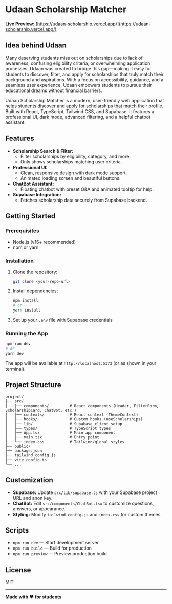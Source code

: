 

# Udaan Scholarship Matcher

**Live Preview:** [https://udaan-scholarship.vercel.app/](https://udaan-scholarship.vercel.app/)

## Idea behind Udaan

Many deserving students miss out on scholarships due to lack of awareness, confusing eligibility criteria, or overwhelming application processes. Udaan was created to bridge this gap—making it easy for students to discover, filter, and apply for scholarships that truly match their background and aspirations. With a focus on accessibility, guidance, and a seamless user experience, Udaan empowers students to pursue their educational dreams without financial barriers.

Udaan Scholarship Matcher is a modern, user-friendly web application that helps students discover and apply for scholarships that match their profile. Built with React, TypeScript, Tailwind CSS, and Supabase, it features a professional UI, dark mode, advanced filtering, and a helpful chatbot assistant.

## Features

- **Scholarship Search & Filter:**
  - Filter scholarships by eligibility, category, and more.
  - Only shows scholarships matching user criteria.
- **Professional UI:**
  - Clean, responsive design with dark mode support.
  - Animated loading screen and beautiful buttons.
- **ChatBot Assistant:**
  - Floating chatbot with preset Q&A and animated tooltip for help.
- **Supabase Integration:**
  - Fetches scholarship data securely from Supabase backend.

## Getting Started

### Prerequisites
- Node.js (v16+ recommended)
- npm or yarn

### Installation
1. Clone the repository:
   ```sh
   git clone <your-repo-url>
   
   ```
2. Install dependencies:
   ```sh
   npm install
   # or
   yarn install
   ```
3. Set up your `.env` file with Supabase credentials

### Running the App
```sh
npm run dev
# or
yarn dev
```
The app will be available at `http://localhost:5173` (or as shown in your terminal).

## Project Structure

```
project/
├── src/
│   ├── components/         # React components (Header, FilterForm, ScholarshipCard, ChatBot, etc.)
│   ├── contexts/           # React context (ThemeContext)
│   ├── hooks/              # Custom hooks (useScholarships)
│   ├── lib/                # Supabase client setup
│   ├── types/              # TypeScript types
│   ├── App.tsx             # Main app component
│   ├── main.tsx            # Entry point
│   └── index.css           # Tailwind/global styles
├── public/
├── package.json
├── tailwind.config.js
├── vite.config.ts
└── ...
```

## Customization
- **Supabase:** Update `src/lib/supabase.ts` with your Supabase project URL and anon key.
- **ChatBot:** Edit `src/components/ChatBot.tsx` to customize questions, answers, or appearance.
- **Styling:** Modify `tailwind.config.js` and `index.css` for custom themes.

## Scripts
- `npm run dev` — Start development server
- `npm run build` — Build for production
- `npm run preview` — Preview production build

## License
MIT

---

**Made with ❤️ for students**
